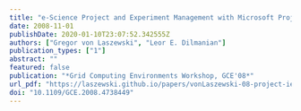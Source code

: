 ```yaml
---
title: "e-Science Project and Experiment Management with Microsoft Project"
date: 2008-11-01
publishDate: 2020-01-10T23:07:52.342555Z
authors: ["Gregor von Laszewski", "Leor E. Dilmanian"]
publication_types: ["1"]
abstract: ""
featured: false
publication: "*Grid Computing Environments Workshop, GCE'08*"
url_pdf: "https://laszewski.github.io/papers/vonLaszewski-08-project-ieee.pdf"
doi: "10.1109/GCE.2008.4738449"
---
```


